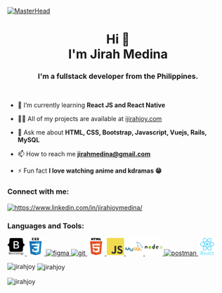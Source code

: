 [![MasterHead](https://www.pramukhdigital.com/wp-content/uploads/2018/07/New-PNC-Animated-Banners.gif)](https://jirahjoy.io)


<h1 align="center">Hi 👋
  <br>
  I'm Jirah Medina</h1>
<h3 align="center">I'm a fullstack developer from the Philippines.</h3>
<br>
<!-- <img align='right' alt='coding' width='400' src='https://media0.giphy.com/media/L1R1tvI9svkIWwpVYr/giphy.gif?cid=ecf05e478b7c51hrc5ewgvlkauzzkhkv5iifs14utdm7nlvq&rid=giphy.gif&ct=g'> -->





- 🌱 I’m currently learning **React JS and React Native**

- 👨‍💻 All of my projects are available at [ijirahjoy.com](ijirahjoy.com)

- 💬 Ask me about **HTML, CSS, Bootstrap, Javascript, Vuejs, Rails, MySQL**

- 📫 How to reach me **jirahmedina@gmail.com**

- ⚡ Fun fact **I love watching anime and kdramas 😁**

<h3 align="left">Connect with me:</h3>
<p align="left">
<a href="https://linkedin.com/in/https://www.linkedin.com/in/jirahjoymedina/" target="blank"><img align="center" src="https://raw.githubusercontent.com/rahuldkjain/github-profile-readme-generator/master/src/images/icons/Social/linked-in-alt.svg" alt="https://www.linkedin.com/in/jirahjoymedina/" height="30" width="40" /></a>
</p>

<h3 align="left">Languages and Tools:</h3>
<p align="left"> <a href="https://getbootstrap.com" target="_blank" rel="noreferrer"> <img src="https://raw.githubusercontent.com/devicons/devicon/master/icons/bootstrap/bootstrap-plain-wordmark.svg" alt="bootstrap" width="40" height="40"/> </a> <a href="https://www.w3schools.com/css/" target="_blank" rel="noreferrer"> <img src="https://raw.githubusercontent.com/devicons/devicon/master/icons/css3/css3-original-wordmark.svg" alt="css3" width="40" height="40"/> </a> <a href="https://www.figma.com/" target="_blank" rel="noreferrer"> <img src="https://www.vectorlogo.zone/logos/figma/figma-icon.svg" alt="figma" width="40" height="40"/> </a> <a href="https://git-scm.com/" target="_blank" rel="noreferrer"> <img src="https://www.vectorlogo.zone/logos/git-scm/git-scm-icon.svg" alt="git" width="40" height="40"/> </a> <a href="https://www.w3.org/html/" target="_blank" rel="noreferrer"> <img src="https://raw.githubusercontent.com/devicons/devicon/master/icons/html5/html5-original-wordmark.svg" alt="html5" width="40" height="40"/> </a> <a href="https://developer.mozilla.org/en-US/docs/Web/JavaScript" target="_blank" rel="noreferrer"> <img src="https://raw.githubusercontent.com/devicons/devicon/master/icons/javascript/javascript-original.svg" alt="javascript" width="40" height="40"/> </a> <a href="https://www.mysql.com/" target="_blank" rel="noreferrer"> <img src="https://raw.githubusercontent.com/devicons/devicon/master/icons/mysql/mysql-original-wordmark.svg" alt="mysql" width="40" height="40"/> </a> <a href="https://nodejs.org" target="_blank" rel="noreferrer"> <img src="https://raw.githubusercontent.com/devicons/devicon/master/icons/nodejs/nodejs-original-wordmark.svg" alt="nodejs" width="40" height="40"/> </a> <a href="https://postman.com" target="_blank" rel="noreferrer"> <img src="https://www.vectorlogo.zone/logos/getpostman/getpostman-icon.svg" alt="postman" width="40" height="40"/> </a> <a href="https://reactjs.org/" target="_blank" rel="noreferrer"> <img src="https://raw.githubusercontent.com/devicons/devicon/master/icons/react/react-original-wordmark.svg" alt="react" width="40" height="40"/> </a> </p>

<p><img align="left" src="https://github-readme-stats.vercel.app/api/top-langs?username=jirahjoy&show_icons=true&locale=en&layout=compact" alt="jirahjoy" /></p>

<p>&nbsp;<img align="center" src="https://github-readme-stats.vercel.app/api?username=jirahjoy&show_icons=true&locale=en" alt="jirahjoy" /></p>

<p><img align="center" src="https://github-readme-streak-stats.herokuapp.com/?user=jirahjoy&" alt="jirahjoy" /></p>


